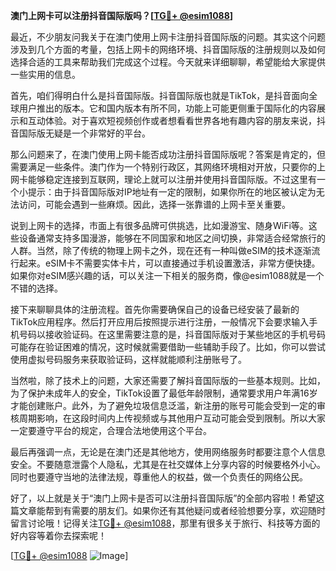 **澳门上网卡可以注册抖音国际版吗？[[TG💪+ @esim1088](https://t.me/s/esim1088)]**

最近，不少朋友问我关于在澳门使用上网卡注册抖音国际版的问题。其实这个问题涉及到几个方面的考量，包括上网卡的网络环境、抖音国际版的注册规则以及如何选择合适的工具来帮助我们完成这个过程。今天就来详细聊聊，希望能给大家提供一些实用的信息。

首先，咱们得明白什么是抖音国际版。抖音国际版也就是TikTok，是抖音面向全球用户推出的版本。它和国内版本有所不同，功能上可能更侧重于国际化的内容展示和互动体验。对于喜欢短视频创作或者想看看世界各地有趣内容的朋友来说，抖音国际版无疑是一个非常好的平台。

那么问题来了，在澳门使用上网卡能否成功注册抖音国际版呢？答案是肯定的，但需要满足一些条件。澳门作为一个特别行政区，其网络环境相对开放，只要你的上网卡能够稳定连接到互联网，理论上就可以注册并使用抖音国际版。不过这里有一个小提示：由于抖音国际版对IP地址有一定的限制，如果你所在的地区被认定为无法访问，可能会遇到一些麻烦。因此，选择一张靠谱的上网卡至关重要。

说到上网卡的选择，市面上有很多品牌可供挑选，比如漫游宝、随身WiFi等。这些设备通常支持多国漫游，能够在不同国家和地区之间切换，非常适合经常旅行的人群。当然，除了传统的物理上网卡之外，现在还有一种叫做eSIM的技术逐渐流行起来。eSIM卡不需要实体卡片，可以直接通过手机设置激活，非常方便快捷。如果你对eSIM感兴趣的话，可以关注一下相关的服务商，像@esim1088就是一个不错的选择。

接下来聊聊具体的注册流程。首先你需要确保自己的设备已经安装了最新的TikTok应用程序。然后打开应用后按照提示进行注册，一般情况下会要求输入手机号码以接收验证码。在这里需要注意的是，抖音国际版对于某些地区的手机号码可能存在验证困难的情况，这时候就需要借助一些辅助手段了。比如，你可以尝试使用虚拟号码服务来获取验证码，这样就能顺利注册账号了。

当然啦，除了技术上的问题，大家还需要了解抖音国际版的一些基本规则。比如，为了保护未成年人的安全，TikTok设置了最低年龄限制，通常要求用户年满16岁才能创建账户。此外，为了避免垃圾信息泛滥，新注册的账号可能会受到一定的审核周期影响，在这段时间内上传视频或与其他用户互动可能会受到限制。所以大家一定要遵守平台的规定，合理合法地使用这个平台。

最后再强调一点，无论是在澳门还是其他地方，使用网络服务时都要注意个人信息安全。不要随意泄露个人隐私，尤其是在社交媒体上分享内容的时候要格外小心。同时也要遵守当地的法律法规，尊重他人的权益，做一个负责任的网络公民。

好了，以上就是关于“澳门上网卡是否可以注册抖音国际版”的全部内容啦！希望这篇文章能帮到有需要的朋友们。如果你还有其他疑问或者经验想要分享，欢迎随时留言讨论哦！记得关注[TG💪+ @esim1088](https://t.me/s/esim1088)，那里有很多关于旅行、科技等方面的好内容等着你去探索呢！

[[TG💪+ @esim1088](https://t.me/s/esim1088) ![Image](https://i.postimg.cc/4NQfJmqS/Snipaste-2025-05-13-00-14-12.png)]